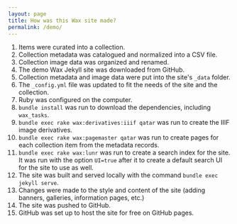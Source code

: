 ```yaml
---
layout: page
title: How was this Wax site made?
permalink: /demo/
---
```


1. Items were curated into a collection.
2. Collection metadata was catalogued and normalized into a CSV file.
3. Collection image data was organized and renamed.
4. The demo Wax Jekyll site was downloaded from GitHub.
5. Collection metadata and image data were put into the site's `_data` folder.
6. The `_config.yml` file was updated to fit the needs of the site and the collection.
7. Ruby was configured on the computer.
8. `bundle install` was run to download the dependencies, including `wax_tasks`.
9. `bundle exec rake wax:derivatives:iiif qatar` was run to create the IIIF image derivatives.
10. `bundle exec rake wax:pagemaster qatar` was run to create pages for each collection item from the metadata records.
11. `bundle exec rake wax:lunr` was run to create a search index for the site. It was run with the option `UI=true` after it to create a default search UI for the site to use as well.
12. The site was built and served locally with the command `bundle exec jekyll serve`.
13. Changes were made to the style and content of the site (adding banners, galleries, information pages, etc.)
14. The site was pushed to GitHub.
15. GitHub was set up to host the site for free on GitHub pages.
